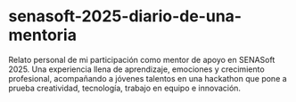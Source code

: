 # senasoft-2025-diario-de-una-mentoria
Relato personal de mi participación como mentor de apoyo en SENASoft 2025. Una experiencia llena de aprendizaje, emociones y crecimiento profesional, acompañando a jóvenes talentos en una hackathon que pone a prueba creatividad, tecnología, trabajo en equipo e innovación.
